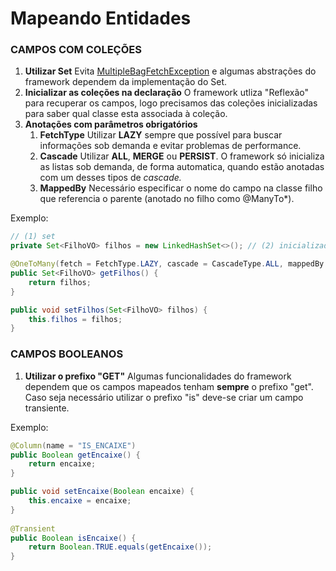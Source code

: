 # Mapeando Entidades

### CAMPOS COM COLEÇÕES

1. **Utilizar Set** Evita [MultipleBagFetchException](https://thoughts-on-java.org/hibernate-tips-how-to-avoid-hibernates-multiplebagfetchexception/) e algumas abstrações do framework dependem da implementação do Set. 
2. **Inicializar as coleções na declaração** O framework utliza "Reflexão" para recuperar os campos, logo precisamos das coleções inicializadas para saber qual classe esta associada à coleção. 
3. **Anotações com parâmetros obrigatórios** 
   1. **FetchType**  Utilizar **LAZY** sempre que possível para buscar informações sob demanda e evitar problemas de performance. 
   2. **Cascade** Utilizar **ALL**, **MERGE** ou **PERSIST**. O framework  só inicializa as listas sob demanda, de forma automatica,  quando estão anotadas com um desses tipos de _cascade._  
   3. **MappedBy** Necessário especificar o nome do campo na classe filho que referencia o parente \(anotado no filho como @ManyTo\*\). 

Exemplo:

```java
// (1) set
private Set<FilhoVO> filhos = new LinkedHashSet<>(); // (2) inicializado

@OneToMany(fetch = FetchType.LAZY, cascade = CascadeType.ALL, mappedBy = "nomeAtributoParente", orphanRemoval = true) // (3) anotação parametrizada
public Set<FilhoVO> getFilhos() {
	return filhos;
}

public void setFilhos(Set<FilhoVO> filhos) {
	this.filhos = filhos;
}
```



### CAMPOS BOOLEANOS

1. **Utilizar o prefixo "GET"** Algumas funcionalidades do framework dependem que os campos mapeados tenham **sempre** o prefixo "get". Caso seja necessário utilizar o prefixo "is" deve-se criar um campo transiente.

Exemplo:

```java
@Column(name = "IS_ENCAIXE")
public Boolean getEncaixe() {
	return encaixe;
}

public void setEncaixe(Boolean encaixe) {
	this.encaixe = encaixe;
}
	
@Transient
public Boolean isEncaixe() {
	return Boolean.TRUE.equals(getEncaixe());
}
```

